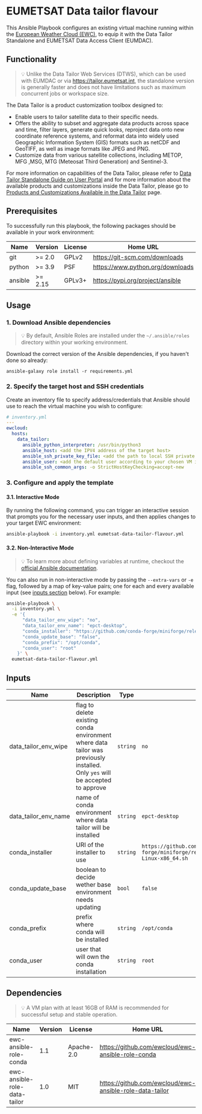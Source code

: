 # EUMETSAT Data tailor flavour

This Ansible Playbook configures an existing virtual machine running
within the [European Weather Cloud (EWC)](https://europeanweather.cloud/), to equip it with the Data Tailor Standalone and EUMETSAT Data Access Client (EUMDAC).

## Functionality
> 💡 Unlike the Data Tailor Web Services (DTWS), which can be used with EUMDAC or via https://tailor.eumetsat.int, the standalone version is generally faster and does not have limitations such as maximum concurrent jobs or workspace size.

The Data Tailor is a product customization toolbox designed to:
* Enable users to tailor satellite data to their specific needs. 
* Offers the ability to subset and aggregate data products across space and time, filter layers, generate quick looks, reproject data onto new coordinate reference systems, and reformat data into widely used Geographic Information System (GIS) formats such as netCDF and GeoTIFF, as well as image formats like JPEG and PNG. 
* Customize data from various satellite collections, including METOP, MFG ,MSG, MTG (Meteosat Third Generation) and Sentinel-3. 

For more information on capabilities of the Data Tailor, please refer to [Data Tailor Standalone Guide on User Portal](https://user.eumetsat.int/resources/user-guides/data-tailor-standalone-guide) and for more information about the available products and customizations inside the Data Tailor, please go to [Products and Customizations Available in the Data Tailor](https://user.eumetsat.int/resources/user-guides/data-store-detailed-guide#ID-Products-and-customisation-available-in-the-Data-Tailor) page.

## Prerequisites

To successfully run this playbook, the following packages should be available in your work environment:

| Name | Version | License | Home URL |
|------|---------|----- |-----|
| git | >= 2.0 | GPLv2  | https://git-scm.com/downloads |
| python | >= 3.9   | PSF | https://www.python.org/downloads  |
| ansible | >= 2.15 |  GPLv3+ | https://pypi.org/project/ansible  |

## Usage

### 1. Download  Ansible dependencies
>💡 By default, Ansible Roles are installed under the `~/.ansible/roles` directory within your working environment.

Download the correct version of the Ansible dependencies, if you haven't done so already:

```
ansible-galaxy role install -r requirements.yml
```

### 2. Specify the target host and SSH credentials
Create an inventory file to specify address/credentials that Ansible should use
to reach the virtual machine you wish to configure:

```yaml
# inventory.yml
---
ewcloud:
  hosts:
    data_tailor:
      ansible_python_interpreter: /usr/bin/python3
      ansible_host: <add the IPV4 address of the target host>
      ansible_ssh_private_key_file: <add the path to local SSH private key file>
      ansible_user: <add the default user according to your chosen VM image>
      ansible_ssh_common_args: -o StrictHostKeyChecking=accept-new
```

### 3. Configure and apply the template

#### 3.1. Interactive Mode

By running the following command, you can trigger an interactive session that
prompts you for the necessary user inputs, and then applies changes to your
target EWC environment:

```bash
ansible-playbook -i inventory.yml eumetsat-data-tailor-flavour.yml
```

#### 3.2. Non-Interactive Mode

>💡 To learn more about defining variables at runtime, checkout the
[official Ansible documentation](https://docs.ansible.com/ansible/latest/playbook_guide/playbooks_variables.html).

You can also run in non-interactive mode by passing the
`--extra-vars` or `-e` flag, followed by a map of  key-value pairs; one for
each and every available input (see [inputs section](#inputs) below). For
example:

```bash
ansible-playbook \
  -i inventory.yml \
  -e '{
      "data_tailor_env_wipe": "no",
      "data_tailor_env_name": "epct-desktop",
      "conda_installer": "https://github.com/conda-forge/miniforge/releases/latest/download/Miniforge3-Linux-x86_64.sh",
      "conda_update_base": "false",
      "conda_prefix": "/opt/conda",
      "conda_user": "root"
    }' \
  eumetsat-data-tailor-flavour.yml
```

## Inputs

| Name | Description | Type | Default | Required |
|------|-------------|------|---------|:--------:|
| data_tailor_env_wipe | flag to delete existing conda environment where data tailor was previously installed. Only `yes` will be accepted to approve | `string` | `no` | yes |
| data_tailor_env_name | name of conda environment where data tailor will be installed | `string` | `epct-desktop` | yes |
| conda_installer  | URI of the installer to use | `string` | `https://github.com/conda-forge/miniforge/releases/latest/download/Miniforge3-Linux-x86_64.sh` | yes |
| conda_update_base | boolean to decide wether base environment needs updating | `bool` | `false` | yes |
| conda_prefix | prefix where conda will be installed | `string` | `/opt/conda` | yes |
| conda_user | user that will own the conda installation | `string` | `root` | yes |

## Dependencies
> 💡 A VM plan with at least 16GB of RAM is recommended for successful setup and
stable operation.

| Name | Version | License | Home URL |
|------|---------|------|------|
| ewc-ansible-role-conda | 1.1 |  Apache-2.0 | https://github.com/ewcloud/ewc-ansible-role-conda |
| ewc-ansible-role-data-tailor | 1.0 |  MIT | https://github.com/ewcloud/ewc-ansible-role-data-tailor |
